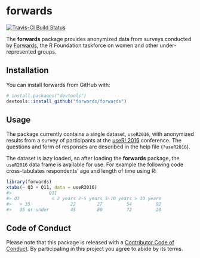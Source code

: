 
<!-- README.md is generated from README.Rmd. Please edit that file -->

# forwards

[![Travis-CI Build
Status](https://travis-ci.org/forwards/forwards.svg?branch=master)](https://travis-ci.org/forwards/forwards)

The **forwards** package provides anonymized data from surveys conducted
by [Forwards](https://forwards.github.io/), the R Foundation taskforce on
women and other under-represented groups.

## Installation

You can install forwards from GitHub with:

``` r
# install.packages("devtools")
devtools::install_github("forwards/forwards")
```

## Usage

The package currently contains a single dataset, `useR2016`, with
anonymized results from a survey of participants at the
[useR\! 2016](https://www.r-project.org/useR-2016/) conference. The questions and form
of responses are described in the help file (`?useR2016`).

The dataset is lazy loaded, so after loading the **forwards** package,
the `useR2016` data frame is available for use. For example the
following code cross-tabulates respondents’ age and length of time using
R:

``` r
library(forwards)
xtabs(~ Q3 + Q11, data = useR2016)
#>              Q11
#> Q3            < 2 years 2-5 years 5-10 years > 10 years
#>   > 35               22        27         54         92
#>   35 or under        45        80         72         20
```

## Code of Conduct

Please note that this package is released with a [Contributor Code of
Conduct](CONDUCT.md). By participating in this project you agree to
abide by its terms.
